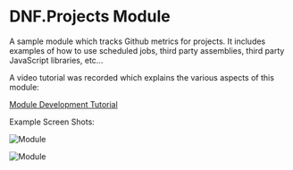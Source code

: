 # DNF.Projects Module

A sample module which tracks Github metrics for projects. It includes examples of how to use scheduled jobs, third party assemblies, third party JavaScript libraries, etc...

A video tutorial was recorded which explains the various aspects of this module:

[Module Development Tutorial](https://1drv.ms/v/s!As9HhCjdL7lfhm6GxUcJT6LtNFwf?e=bxxRYW)

Example Screen Shots:

![Module](https://github.com/oqtane/dnf.projects/blob/master/screenshot1.png?raw=true "Bar Chart")

![Module](https://github.com/oqtane/dnf.projects/blob/master/screenshot2.png?raw=true "Line Chart")

